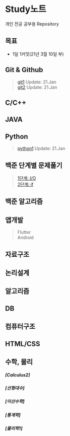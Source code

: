 # Study노트
  개인 전공 공부용 Repository  
## 목표
  * 1일 1커밋(21년 3월 10일 부)

## Git & Github
> [git1](./git/git1.md) Update: 21.Jan  
> [git2](./git/git2.md) Update: 21.Jan  

## C/C++

## JAVA

## Python
> [python1](./python/python.md) Update: 21.Jan  

## 백준 단계별 문제풀기
> [1단계: I/O](./baekjoon_step/1step_IO)  
> [2단계: if](./baekjoon_step/2step_if-statement)  

## 백준 알고리즘

## 앱개발
> Flutter  
  Android

## 자료구조

## 논리설계

## 알고리즘

## DB

## 컴퓨터구조

## HTML/CSS

## 수학, 물리
##### [Calculus2]
##### [선형대수]
##### [이산수학]
##### [통계학]
##### [물리학1]
